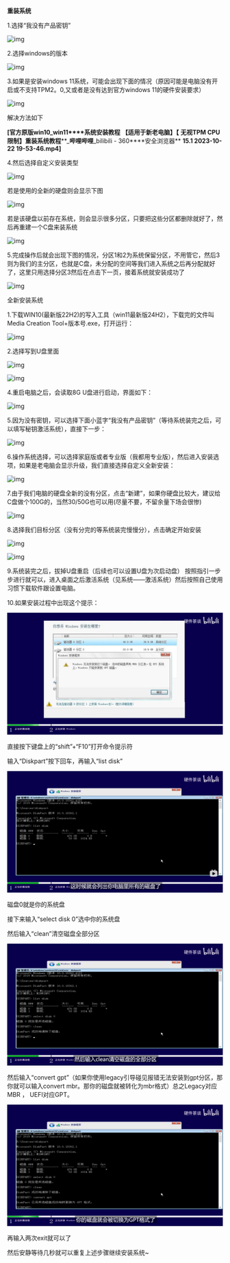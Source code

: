 **重装系统**

1.选择“我没有产品密钥”

![img](./assets/clip_image002.gif)

2.选择windows的版本

![img](./assets/clip_image004-1712304125880-1.gif)

3.如果是安装windows 11系统，可能会出现下面的情况（原因可能是电脑没有开启或不支持TPM2。0,又或者是没有达到官方windows 11的硬件安装要求）

![img](./assets/clip_image006.gif)

解决方法如下

 

**[****官方原版****win10_win11****系统安装教程** **【适用于新老电脑】【** **无视****TPM CPU****限制】重装系统教程****_****哔哩哔哩****_bilibili - 360****安全浏览器** **15.1 2023-10-22 19-53-46.mp4]**

4.然后选择自定义安装类型

 

 

![img](./assets/clip_image008.gif)

若是使用的全新的硬盘则会显示下图

 

![img](./assets/clip_image010.gif)

若是该硬盘以前存在系统，则会显示很多分区，只要把这些分区都删除就好了，然后再重建一个C盘来装系统

 

![img](./assets/clip_image012.gif)

5.完成操作后就会出现下图的情况，分区1和2为系统保留分区，不用管它，然后3则为我们的主分区，也就是C盘，未分配的空间等我们进入系统之后再分配就好了，这里只用选择分区3然后在点击下一页，接着系统就安装成功了

![img](./assets/clip_image014.gif)

全新安装系统

  1.下载WIN10(最新版22H2)的写入工具（win11最新版24H2），下载完的文件叫Media Creation Tool+版本号.exe，打开运行：

![img](./assets/clip_image016.jpg)

  2.选择写到U盘里面

![img](./assets/clip_image018.jpg)

![img](./assets/clip_image020.gif)

  4.重启电脑之后，会读取8G U盘进行启动，界面如下：

![img](./assets/clip_image022.jpg)

  5.因为没有密钥，可以选择下面小蓝字“我没有产品密钥”（等待系统装完之后，可以填写秘钥激活系统），直接下一步：

![img](./assets/clip_image024.jpg)

  6.操作系统选择，可以选择家庭版或者专业版（我都用专业版），然后进入安装选项，如果是老电脑会显示升级，我们直接选择自定义全新安装：

![img](./assets/clip_image026.jpg)

 7.由于我们电脑的硬盘全新的没有分区，点击“新建”，如果你硬盘比较大，建议给C盘做个100G的，当然30/50G也可以用(尽量不要，不留余量下场会很惨)

![img](./assets/clip_image028.jpg)

  8.选择我们目标分区（没有分完的等系统装完慢慢分），点击确定开始安装

![img](./assets/clip_image029.gif)

![img](./assets/clip_image030.gif)

9.系统装完之后，拔掉U盘重启（后续也可以设置U盘为次启动盘）
  按照指引一步步进行就可以，进入桌面之后激活系统（见系统——激活系统）然后按照自己使用习惯下载软件跟设置电脑。

10.如果安装过程中出现这个提示：

![img](./assets/clip_image031.jpg)

直接按下键盘上的“shift”+“F10”打开命令提示符

输入“Diskpart”按下回车，再输入“list disk”

![img](./assets/clip_image032.jpg)

磁盘0就是你的系统盘

接下来输入“select disk 0”选中你的系统盘

然后输入“clean”清空磁盘全部分区

![img](./assets/clip_image033.jpg)

然后输入“convert gpt”（如果你使用legacy引导碰见报错无法安装到gpt分区，那你就可以输入convert mbr。那你的磁盘就被转化为mbr格式）总之Legacy对应MBR ， UEFI对应GPT。

![img](./assets/clip_image034.jpg)

再输入两次exit就可以了

然后安静等待几秒就可以重复上述步骤继续安装系统~
